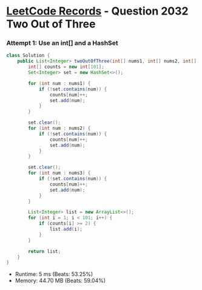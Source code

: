 # [LeetCode Records](../../README.md) - Question 2032 Two Out of Three

### Attempt 1: Use an int[] and a HashSet
```java
class Solution {
    public List<Integer> twoOutOfThree(int[] nums1, int[] nums2, int[] nums3) {
        int[] counts = new int[101];
        Set<Integer> set = new HashSet<>();

        for (int num : nums1) {
            if (!set.contains(num)) {
                counts[num]++;
                set.add(num);
            }
        }

        set.clear();
        for (int num : nums2) {
            if (!set.contains(num)) {
                counts[num]++;
                set.add(num);
            }
        }

        set.clear();
        for (int num : nums3) {
            if (!set.contains(num)) {
                counts[num]++;
                set.add(num);
            }
        }

        List<Integer> list = new ArrayList<>();
        for (int i = 1; i < 101; i++) {
            if (counts[i] >= 2) {
                list.add(i);
            }
        }

        return list;
    }
}
```
- Runtime: 5 ms (Beats: 53.25%)
- Memory: 44.70 MB (Beats: 59.04%)

<br>
